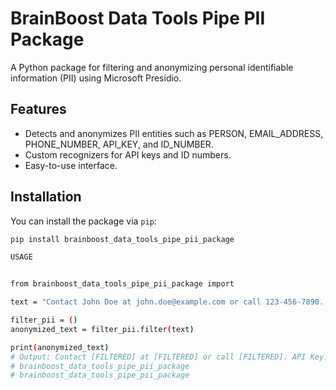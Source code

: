 # BrainBoost Data Tools Pipe PII Package

A Python package for filtering and anonymizing personal identifiable information (PII) using Microsoft Presidio.

## Features

- Detects and anonymizes PII entities such as PERSON, EMAIL_ADDRESS, PHONE_NUMBER, API_KEY, and ID_NUMBER.
- Custom recognizers for API keys and ID numbers.
- Easy-to-use interface.

## Installation

You can install the package via `pip`:

```bash
pip install brainboost_data_tools_pipe_pii_package

USAGE


from brainboost_data_tools_pipe_pii_package import 

text = "Contact John Doe at john.doe@example.com or call 123-456-7890. API Key: ABCDEFGHIJKLMNOPQRSTUVWXYZ123456"

filter_pii = ()
anonymized_text = filter_pii.filter(text)

print(anonymized_text)
# Output: Contact [FILTERED] at [FILTERED] or call [FILTERED]. API Key: [FILTERED]
# brainboost_data_tools_pipe_pii_package
# brainboost_data_tools_pipe_pii_package
